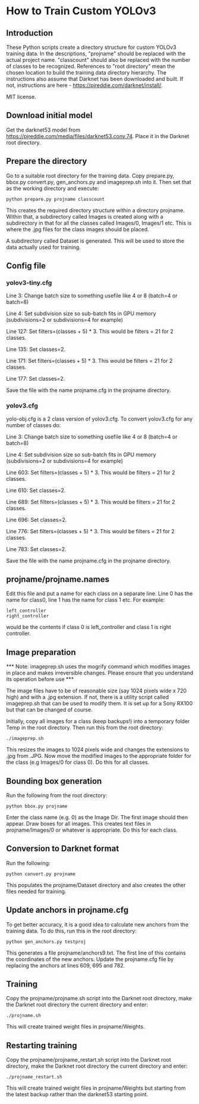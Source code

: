 # How to Train Custom YOLOv3

## Introduction

These Python scripts create a directory structure for custom YOLOv3 training data. In the descriptions, "projname" should be replaced with the actual project name. "classcount" should also be replaced with the number of classes to be recognized. References to "root directory" mean the chosen location to build the training data directory hierarchy. The instructions also assume that Darknet has been downloaded and built. If not, instructions are here - https://pjreddie.com/darknet/install/.

MIT license.

## Download initial model

Get the darknet53 model from https://pjreddie.com/media/files/darknet53.conv.74. Place it in the Darknet root directory.

## Prepare the directory

Go to a suitable root directory for the training data. Copy prepare.py, bbox.py convert.py, gen_anchors.py and imageprep.sh into it. Then set that as the working directory and execute:

```
python prepare.py projname classcount
```

This creates the required directory structure within a directory projname. Within that, a subdirectory called Images is created along with a subdirectory in that for all the classes called Images/0, Images/1 etc. This is where the .jpg files for the class images should be placed.

A subdirectory called Dataset is generated. This will be used to store the data actually used for training.

## Config file

### yolov3-tiny.cfg

Line 3: Change batch size to something usefile like 4 or 8 (batch=4 or batch=8)

Line 4: Set subdivision size so sub-batch fits in GPU memory (subdivisions=2 or subdivisions=4 for example)

Line 127: Set filters=(classes + 5) * 3. This would be filters = 21 for 2 classes.

Line 135: Set classes=2.

Line 171: Set filters=(classes + 5) * 3. This would be filters = 21 for 2 classes.

Line 177: Set classes=2.

Save the file with the name projname.cfg in the projname directory.


### yolov3.cfg

yolo-obj.cfg is a 2 class version of yolov3.cfg. To convert yolov3.cfg for any number of classes do:

Line 3: Change batch size to something usefile like 4 or 8 (batch=4 or batch=8)

Line 4: Set subdivision size so sub-batch fits in GPU memory (subdivisions=2 or subdivisions=4 for example)

Line 603: Set filters=(classes + 5) * 3. This would be filters = 21 for 2 classes.

Line 610: Set classes=2.

Line 689: Set filters=(classes + 5) * 3. This would be filters = 21 for 2 classes.

Line 696: Set classes=2.

Line 776: Set filters=(classes + 5) * 3. This would be filters = 21 for 2 classes.

Line 783: Set classes=2.

Save the file with the name projname.cfg in the projname directory.

## projname/projname.names

Edit this file and put a name for each class on a separate line. Line 0 has the name for class0, line 1 has the name for class 1 etc. For example:

```
left_controller
right_controller
```

would be the contents if class 0 is left_controller and class 1 is right controller.

## Image preparation

*** Note: imageprep.sh uses the mogrify command which modifies images in place and makes irreversible changes. Please ensure that you understand its operation before use ***

The image files have to be of reasonable size (say 1024 pixels wide x 720 high) and with a .jpg extension. If not, there is a utility script called imageprep.sh that can be used to modify them. It is set up for a Sony RX100 but that can be changed of course.

Initially, copy all images for a class (keep backups!) into a temporary folder Temp in the root directory. Then run this from the root directory:

```
./imageprep.sh 
```
This resizes the images to 1024 pixels wide and changes the extensions to .jpg from .JPG. Now move the modified images to the appropriate folder for the class (e.g Images/0 for class 0). Do this for all classes.

## Bounding box generation

Run the following from the root directory:

```
python bbox.py projname
```
Enter the class name (e.g. 0) as the Image Dir. The first image should then appear. Draw boxes for all images. This creates text files in projname/Images/0 or whatever is appropriate. Do this for each class.

## Conversion to Darknet format

Run the following:

```
python convert.py projname
```

This populates the projname/Dataset directory and also creates the other files needed for training.

## Update anchors in projname.cfg

To get better accuracy, it is a good idea to calculate new anchors from the training data. To do this, run this in the root directory:

```
python gen_anchors.py testproj
```
This generates a file projname/anchors9.txt. The first line of this contains the coordinates of the new anchors. Update the projname.cfg file by replacing the anchors at lines 609, 695 and 782.

## Training

Copy the projname/projname.sh script into the Darknet root directory, make the Darknet root directory the current directory and enter:

```
./projname.sh
```
This will create trained weight files in projname/Weights.

## Restarting training

Copy the projname/projname_restart.sh script into the Darknet root directory, make the Darknet root directory the current directory and enter:

```
./projname_restart.sh
```
This will create trained weight files in projname/Weights but starting from the latest backup rather than the darknet53 starting point.






